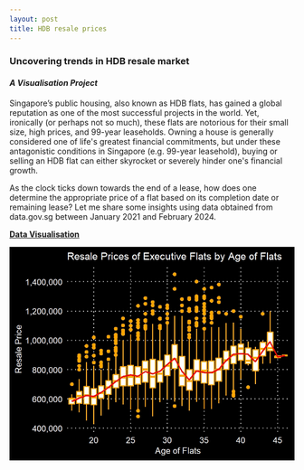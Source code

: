 ```yaml
---
layout: post
title: HDB resale prices
---
```


### Uncovering trends in HDB resale market

#### *A Visualisation Project*

Singapore’s public housing, also known as HDB flats, has gained a global reputation as one of the most successful projects in the world. Yet, ironically (or perhaps not so much), these flats are notorious for their small size, high prices, and 99-year leaseholds. Owning a house is generally considered one of life's greatest financial commitments, but under these antagonistic conditions in Singapore (e.g. 99-year leasehold), buying or selling an HDB flat can either skyrocket or severely hinder one's financial growth.

As the clock ticks down towards the end of a lease, how does one determine the appropriate price of a flat based on its completion date or remaining lease? Let me share some insights using data obtained from data.gov.sg between January 2021 and February 2024.

<a  style="font-weight:bold" href="https://KenYeoKP.github.io/mystuff/4-HDB-Visualisation/">Data Visualisation</a>

![](https://github.com/KenYeoKP/mystuff/blob/main/4-HDB-Visualisation/exec.jpeg)
